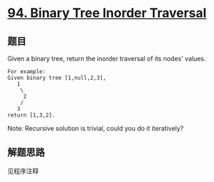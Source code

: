 # [94. Binary Tree Inorder Traversal](https://leetcode.com/problems/binary-tree-inorder-traversal/)

## 题目
Given a binary tree, return the inorder traversal of its nodes' values.


```
For example:
Given binary tree [1,null,2,3],
   1
    \
     2
    /
   3
return [1,3,2].
```

Note: Recursive solution is trivial, could you do it iteratively?

## 解题思路

见程序注释
